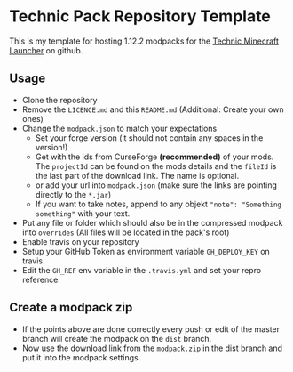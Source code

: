 # Technic Pack Repository Template

This is my template for hosting 1.12.2 modpacks for the [Technic Minecraft Launcher](https://www.technicpack.net/) on github.

## Usage

* Clone the repository
* Remove the `LICENCE.md` and this `README.md` (Additional: Create your own ones)
* Change the `modpack.json` to match your expectations
    * Set your forge version (it should not contain any spaces in the version!)
    * Get with the ids from CurseForge __(recommended)__ of your mods. The `projectId` can be found on the mods details and the `fileId` is the last part of the download link. The name is optional.
    * or add your url into `modpack.json` (make sure the links are pointing directly to the `*.jar`)
    * If you want to take notes, append to any objekt `"note": "Something something"` with your text.
* Put any file or folder which should also be in the compressed modpack into `overrides` (All files will be located in the pack's root)
* Enable travis on your repository
* Setup your GitHub Token as environment variable `GH_DEPLOY_KEY` on travis.
* Edit the `GH_REF` env variable in the `.travis.yml` and set your repro reference.

## Create a modpack zip

* If the points above are done correctly every push or edit of the master branch will create the modpack on the `dist` branch.
* Now use the download link from the `modpack.zip` in the dist branch and put it into the modpack settings.

